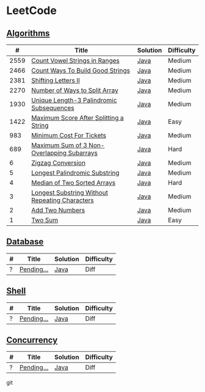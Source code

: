 LeetCode
========

## [Algorithms](https://leetcode.com/problemset/algorithms/)

| # | Title | Solution | Difficulty |
|---| ----- | -------- | ---------- |
|2559|[Count Vowel Strings in Ranges](https://leetcode.com/problems/count-vowel-strings-in-ranges/)| [Java](./algorithms/java/2559_count-vowel-strings-in-ranges.java)|Medium|
|2466|[Count Ways To Build Good Strings](https://leetcode.com/problems/count-ways-to-build-good-strings/)| [Java](./algorithms/java/2466_count-ways-to-build-good-strings.java)|Medium|
|2381|[Shifting Letters II](https://leetcode.com/problems/shifting-letters-ii/)| [Java](./algorithms/java/2381_shifting-letters-ii.java)|Medium|
|2270|[Number of Ways to Split Array](https://leetcode.com/problems/number-of-ways-to-split-array/)| [Java](./algorithms/java/2270_number-of-ways-to-split-array.java)|Medium|
|1930|[Unique Length-3 Palindromic Subsequences](https://leetcode.com/problems/unique-length-3-palindromic-subsequences/)| [Java](./algorithms/java/1930_unique-length-3-palindromic-subsequences.java)|Medium|
|1422|[Maximum Score After Splitting a String](https://leetcode.com/problems/maximum-score-after-splitting-a-string/)| [Java](./algorithms/java/1422_maximum-score-after-splitting-a-string.java)|Easy|
|983|[Minimum Cost For Tickets](https://leetcode.com/problems/minimum-cost-for-tickets/)| [Java](./algorithms/java/983_minimum-cost-for-tickets.java)|Medium|
|689|[Maximum Sum of 3 Non-Overlapping Subarrays](https://leetcode.com/problems/maximum-sum-of-3-non-overlapping-subarrays/)| [Java](./algorithms/java/689_maximum-sum-of-3-non-overlapping-subarrays.java)|Hard|
|6|[Zigzag Conversion](https://leetcode.com/problems/zigzag-conversion/)| [Java](./algorithms/java/6_zigzag-conversion.java)|Medium|
|5|[Longest Palindromic Substring](https://leetcode.com/problems/longest-palindromic-substring/)| [Java](./algorithms/java/5_longest-palindromic-substring.java)|Medium|
|4|[Median of Two Sorted Arrays](https://leetcode.com/problems/median-of-two-sorted-arrays/)| [Java](./algorithms/java/4_median-of-two-sorted-arrays.java)|Hard|
|3|[Longest Substring Without Repeating Characters](https://leetcode.com/problems/longest-substring-without-repeating-characters/)| [Java](./algorithms/java/3_longest-substring-without-repeating-characters.java)|Medium|
|2|[Add Two Numbers](https://leetcode.com/problems/add-two-numbers/)| [Java](./algorithms/java/2_add-two-numbers.java)|Medium|
|1|[Two Sum](https://leetcode.com/problems/two-sum/)| [Java](./algorithms/java/1_two-sum.java)|Easy|

## [Database](https://leetcode.com/problemset/database/)

| # | Title | Solution | Difficulty |
|---| ----- | -------- | ---------- |
|?|[Pending…](https://leetcode.com/problemset/database/)| [Java](./database/java)|Diff|

## [Shell](https://leetcode.com/problemset/shell/)

| # | Title | Solution | Difficulty |
|---| ----- | -------- | ---------- |
|?|[Pending…](https://leetcode.com/problemset/shell/)| [Java](./database/shell)|Diff|

## [Concurrency](https://leetcode.com/problemset/concurrency/)

| # | Title | Solution | Difficulty |
|---| ----- | -------- | ---------- |
|?|[Pending…](https://leetcode.com/problemset/concurrency/)| [Java](./concurrency/java)|Diff|


git 